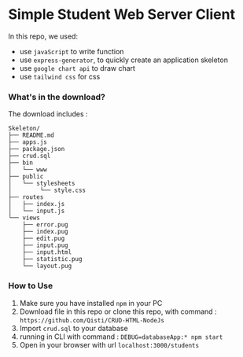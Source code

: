 # Simple Student Web Server Client 

In this repo, we used: 

* use `javaScript` to write function 
* use `express-generator`, to quickly create an application skeleton
* use `google chart api` to draw chart
* use `tailwind css` for css   

### What's in the download?
The download includes :
```
Skeleton/
├── README.md
├── apps.js
├── package.json
├── crud.sql
├── bin
│   └── www
├── public
│   └── stylesheets
│        └── style.css
├── routes
│   ├── index.js
│   └── input.js
└── views
    ├── error.pug
    ├── index.pug
    ├── edit.pug
    ├── input.pug
    ├── input.html
    ├── statistic.pug
    └── layout.pug
```
### How to Use
1. Make sure you have installed `npm` in your PC
2. Download file in this repo or clone this repo, with command :
    `https://github.com/Qisti/CRUD-HTML-NodeJs`
3. Import `crud.sql` to your database 
4. running in CLI with command :
    `DEBUG=databaseApp:* npm start`
5. Open in your browser with url `localhost:3000/students`
